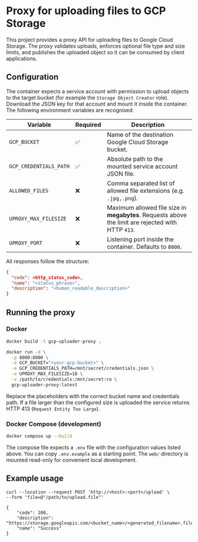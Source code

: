 # Proxy for uploading files to GCP Storage

This project provides a proxy API for uploading files to Google Cloud Storage. The
proxy validates uploads, enforces optional file type and size limits, and publishes the
uploaded object so it can be consumed by client applications.

## Configuration

The container expects a service account with permission to upload objects to the
target bucket (for example the `Storage Object Creator` role). Download the JSON key
for that account and mount it inside the container. The following environment
variables are recognised:

| Variable | Required | Description |
| --- | --- | --- |
| `GCP_BUCKET` | ✅ | Name of the destination Google Cloud Storage bucket. |
| `GCP_CREDENTIALS_PATH` | ✅ | Absolute path to the mounted service account JSON file. |
| `ALLOWED_FILES` | ❌ | Comma separated list of allowed file extensions (e.g. `.jpg,.png`). |
| `UPROXY_MAX_FILESIZE` | ❌ | Maximum allowed file size in **megabytes**. Requests above the limit are rejected with HTTP `413`. |
| `UPROXY_PORT` | ❌ | Listening port inside the container. Defaults to `8000`. |

All responses follow the structure:

```json
{
  "code": <http_status_code>,
  "name": "<status_phrase>",
  "description": "<human_readable_description>"
}
```

## Running the proxy

### Docker

```bash
docker build -t gcp-uploader-proxy .

docker run -d \
  -p 8000:8000 \
  -e GCP_BUCKET="<your-gcp-bucket>" \
  -e GCP_CREDENTIALS_PATH=/mnt/secret/credentials.json \
  -e UPROXY_MAX_FILESIZE=10 \
  -v /path/to/credentials:/mnt/secret:ro \
  gcp-uploader-proxy:latest
```

Replace the placeholders with the correct bucket name and credentials path. If a
file larger than the configured size is uploaded the service returns HTTP 413
(`Request Entity Too Large`).

### Docker Compose (development)

```bash
docker compose up --build
```

The compose file expects a `.env` file with the configuration values listed above.
You can copy `.env.example` as a starting point. The `web/` directory is mounted
read-only for convenient local development.

## Example usage
```
curl --location --request POST 'http://<host>:<port>/upload' \
--form 'file=@"/path/to/upload.file"'

{
    "code": 200,
    "description": "https://storage.googleapis.com/<bucket_name>/<generated_filename>.file",
    "name": "Success"
}
```
